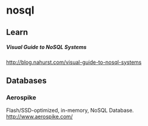 # nosql

## Learn

##### Visual Guide to NoSQL Systems
http://blog.nahurst.com/visual-guide-to-nosql-systems


## Databases

### Aerospike
Flash/SSD-optimized, in-memory, NoSQL Database.
http://www.aerospike.com/

